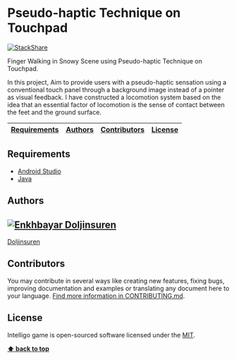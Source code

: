# Pseudo-haptic Technique on Touchpad

[![StackShare](https://img.shields.io/badge/tech-stack-0690fa.svg?style=flat)](https://stackshare.io/tortuvshin/intelligo-game)

Finger Walking in Snowy Scene using Pseudo-haptic Technique on Touchpad.

In this project, Aim to provide users with a pseudo-haptic sensation using a conventional touch panel through a background image instead of a pointer as visual feedback.
I have constructed a locomotion system based on the idea that an essential factor of locomotion is the sense of contact between the feet and the ground surface. 

| [Requirements][] | [Authors][] | [Contributors][] | [License][] |
|---|---|---|---|

## Requirements

- [Android Studio]()
- [Java]()

## Authors

[![Enkhbayar Doljinsuren](https://avatars0.githubusercontent.com/u/12738721?s=80&v=4)](https://github.com/doljko) 
---
[Doljinsuren](https://github.com/doljko) 

## Contributors

You may contribute in several ways like creating new features, fixing bugs, improving documentation and examples
or translating any document here to your language. [Find more information in CONTRIBUTING.md](CONTRIBUTING.md).

## License

Intelligo game is open-sourced software licensed under the [MIT](LICENSE).

**[⬆ back to top](#pseudo-haptic-technique-on-touchpad)**

[Requirements]:#requirements
[Authors]:#authors
[Contributors]:#contributors
[License]:#license




